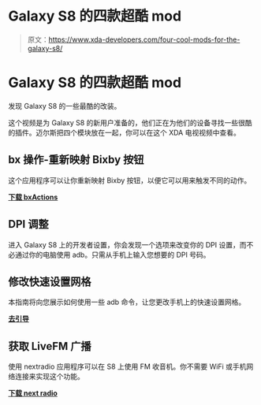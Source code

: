 # Galaxy S8 的四款超酷 mod

> 原文：<https://www.xda-developers.com/four-cool-mods-for-the-galaxy-s8/>

# Galaxy S8 的四款超酷 mod

发现 Galaxy S8 的一些最酷的改装。

这个视频是为 Galaxy S8 的新用户准备的，他们正在为他们的设备寻找一些很酷的插件。迈尔斯把四个模块放在一起，你可以在这个 XDA 电视视频中查看。

## bx 操作-重新映射 Bixby 按钮

这个应用程序可以让你重新映射 Bixby 按钮，以便它可以用来触发不同的动作。

[**下载 bxActions**](https://play.google.com/store/apps/details?id=com.jamworks.bxactions)

## DPI 调整

进入 Galaxy S8 上的开发者设置，你会发现一个选项来改变你的 DPI 设置，而不必通过你的电脑使用 adb。只需从手机上输入您想要的 DPI 号码。

## 修改快速设置网格

本指南将向您展示如何使用一些 adb 命令，让您更改手机上的快速设置网格。

[**去引导**](https://www.xda-developers.com/customize-size-quick-settings-button-layout-samsung-galaxy/)

## 获取 LiveFM 广播

使用 nextradio 应用程序可以在 S8 上使用 FM 收音机。你不需要 WiFi 或手机网络连接来实现这个功能。

[**下载 next radio**](https://play.google.com/store/apps/details?id=com.nextradioapp.nextradio)